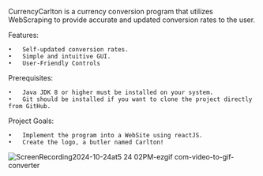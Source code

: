 CurrencyCarlton is a currency conversion program that utilizes WebScraping to provide accurate and updated conversion rates to the user.

Features:

	•	Self-updated conversion rates.
	•	Simple and intuitive GUI.
	•	User-Friendly Controls

Prerequisites:

	•	Java JDK 8 or higher must be installed on your system.
	•	Git should be installed if you want to clone the project directly from GitHub.

Project Goals:

	•	Implement the program into a WebSite using reactJS.
	•	Create the logo, a butler named Carlton!
 
![ScreenRecording2024-10-24at5 24 02PM-ezgif com-video-to-gif-converter](https://github.com/user-attachments/assets/37e580a4-6397-4376-989c-a631d1d24a09)

